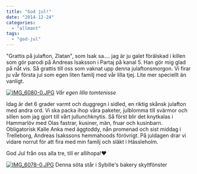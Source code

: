 ```yaml
---
title: "God jul!"
date: "2014-12-24"
categories: 
  - "allmant"
tags: 
  - "god-jul"
---
```


"Grattis på julafton, Zlatan", som Isak sa.... jag är ju galet förälskad i killen som gör parodi på Andreas Isaksson i Partaj på kanal 5. Han gör mig glad på nåt vis. Så grattis till oss som vaknat upp denna julaftonsmorgon. Vi firar ju vår första jul som egen liten familj med vår lilla tjej. Lite mer speciellt än vanligt.  
  
[![IMG_6080-0.JPG](images/IMG_6080-0.jpg)](http://import.local/wp-content/uploads/2014/12/IMG_6080-0.jpg) _Vår egen lilla tomtenisse_

Idag är det 6 grader varmt och duggregn i sidled, en riktig skånsk julafton med andra ord. Vi ska packa ihop våra paketer, julblomma till svärmor och sillen som jag gjort till vårt jullunchknytis. Så först blir det knytkalas i Hammarlöv med Olas fastrar, kusiner, män, fruar och kusinbarn. Obligatorisk Kalle Anka med äggtoddy, nån promenad och sist middag i Trelleborg, Andreas Isakssons hemmahoods förövrigt. På juldagen drar vi vidare norrut för att fira med min familj och släkt i Hässleholm.

God Jul från oss alla tre, till er allihopa!❤️  
  
[![IMG_6078-0.JPG](images/IMG_6078-0.jpg)](http://import.local/wp-content/uploads/2014/12/IMG_6078-0.jpg) Denna söta står i Sybille's bakery skyltfönster
